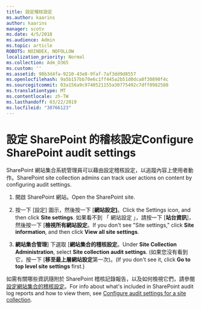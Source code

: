 ```yaml
---
title: 設定稽核設定
ms.author: kaarins
author: kaarins
manager: scotv
ms.date: 4/5/2018
ms.audience: Admin
ms.topic: article
ROBOTS: NOINDEX, NOFOLLOW
localization_priority: Normal
ms.collection: Adm_O365
ms.custom: ''
ms.assetid: 98b3d4fa-9210-43e8-9faf-7af3dd9d8557
ms.openlocfilehash: 9a5b157bb70e6c1ff445a2b51d0dca8f30890f4c
ms.sourcegitcommit: 03a156a9c9740521155a30775492c7dff0982588
ms.translationtype: MT
ms.contentlocale: zh-TW
ms.lasthandoff: 03/22/2019
ms.locfileid: "30766123"
---
```

# <a name="configure-sharepoint-audit-settings"></a><span data-ttu-id="be82f-102">設定 SharePoint 的稽核設定</span><span class="sxs-lookup"><span data-stu-id="be82f-102">Configure SharePoint audit settings</span></span>

<span data-ttu-id="be82f-103">SharePoint 網站集合系統管理員可以藉由設定稽核設定，以追蹤內容上使用者動作。</span><span class="sxs-lookup"><span data-stu-id="be82f-103">SharePoint site collection admins can track user actions on content by configuring audit settings.</span></span>
  
1. <span data-ttu-id="be82f-104">開啟 SharePoint 網站。</span><span class="sxs-lookup"><span data-stu-id="be82f-104">Open the SharePoint site.</span></span>
    
2. <span data-ttu-id="be82f-105">按一下 [設定] 圖示，然後按一下 [**網站設定]**。</span><span class="sxs-lookup"><span data-stu-id="be82f-105">Click the Settings icon, and then click **Site settings**.</span></span> <span data-ttu-id="be82f-106">如果看不到 「 網站設定 」，請按一下 [**站台資訊**]，然後按一下 [**檢視所有網站設定**。</span><span class="sxs-lookup"><span data-stu-id="be82f-106">If you don't see "Site settings," click **Site information**, and then click **View all site settings**.</span></span>
    
3. <span data-ttu-id="be82f-107">**網站集合管理**] 下選取 [**網站集合的稽核設定**。</span><span class="sxs-lookup"><span data-stu-id="be82f-107">Under **Site Collection Administration**, select **Site collection audit settings**.</span></span> <span data-ttu-id="be82f-108">(如果您沒有看到它，按一下 [**移至最上層網站設定**第一次)。</span><span class="sxs-lookup"><span data-stu-id="be82f-108">(If you don't see it, click **Go to top level site settings** first.)</span></span> 
    
<span data-ttu-id="be82f-109">如需有關哪些資訊隨附於 SharePoint 稽核記錄報告，以及如何檢視它們，請參閱[設定網站集合的稽核設定](https://go.microsoft.com/fwlink/?linkid=404050)。</span><span class="sxs-lookup"><span data-stu-id="be82f-109">For info about what's included in SharePoint audit log reports and how to view them, see [Configure audit settings for a site collection](https://go.microsoft.com/fwlink/?linkid=404050).</span></span>
  

